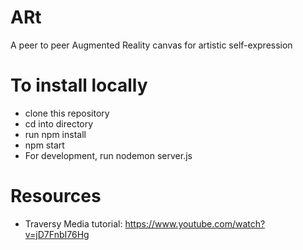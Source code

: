 # ARt
A peer to peer Augmented Reality canvas for artistic self-expression

# To install locally
- clone this repository
- cd into directory 
- run npm install 
- npm start
- For development, run nodemon server.js


# Resources 
- Traversy Media tutorial: https://www.youtube.com/watch?v=jD7FnbI76Hg

